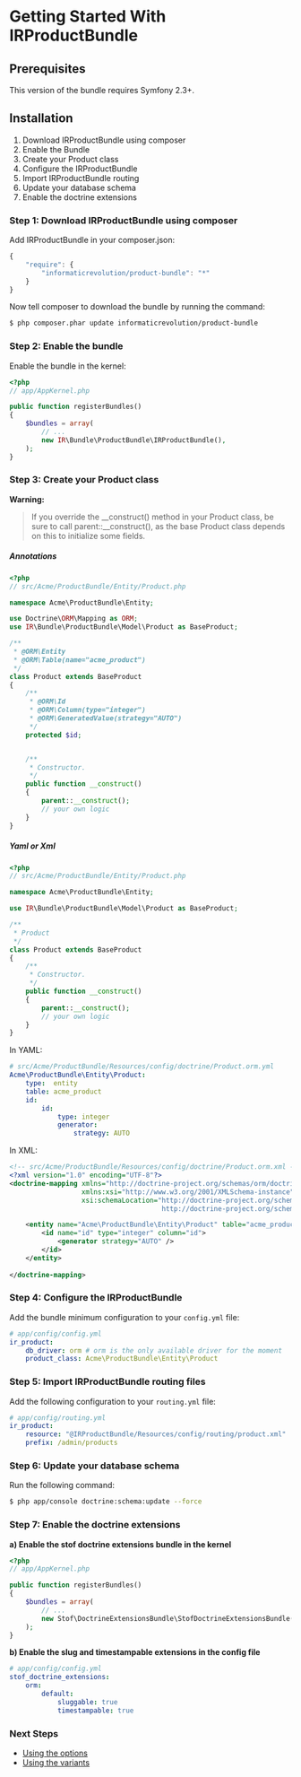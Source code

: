 Getting Started With IRProductBundle
====================================

## Prerequisites

This version of the bundle requires Symfony 2.3+.

## Installation

1. Download IRProductBundle using composer
2. Enable the Bundle
3. Create your Product class
4. Configure the IRProductBundle
5. Import IRProductBundle routing
6. Update your database schema
7. Enable the doctrine extensions

### Step 1: Download IRProductBundle using composer

Add IRProductBundle in your composer.json:

```js
{
    "require": {
        "informaticrevolution/product-bundle": "*"
    }
}
```

Now tell composer to download the bundle by running the command:

``` bash
$ php composer.phar update informaticrevolution/product-bundle
```

### Step 2: Enable the bundle

Enable the bundle in the kernel:

``` php
<?php
// app/AppKernel.php

public function registerBundles()
{
    $bundles = array(
        // ...
        new IR\Bundle\ProductBundle\IRProductBundle(),
    );
}
```

### Step 3: Create your Product class

**Warning:**

> If you override the __construct() method in your Product class, be sure
> to call parent::__construct(), as the base Product class depends on
> this to initialize some fields.

##### Annotations

``` php
<?php
// src/Acme/ProductBundle/Entity/Product.php

namespace Acme\ProductBundle\Entity;

use Doctrine\ORM\Mapping as ORM;
use IR\Bundle\ProductBundle\Model\Product as BaseProduct;

/**
 * @ORM\Entity
 * @ORM\Table(name="acme_product")
 */
class Product extends BaseProduct
{
    /**
     * @ORM\Id
     * @ORM\Column(type="integer")
     * @ORM\GeneratedValue(strategy="AUTO")
     */
    protected $id;


    /**
     * Constructor.
     */  
    public function __construct()
    {
        parent::__construct();
        // your own logic
    }
}
```

##### Yaml or Xml

``` php
<?php
// src/Acme/ProductBundle/Entity/Product.php

namespace Acme\ProductBundle\Entity;

use IR\Bundle\ProductBundle\Model\Product as BaseProduct;

/**
 * Product
 */
class Product extends BaseProduct
{
    /**
     * Constructor.
     */  
    public function __construct()
    {
        parent::__construct();
        // your own logic
    }
}
```

In YAML:

``` yaml
# src/Acme/ProductBundle/Resources/config/doctrine/Product.orm.yml
Acme\ProductBundle\Entity\Product:
    type:  entity
    table: acme_product
    id:
        id:
            type: integer
            generator:
                strategy: AUTO
```

In XML:

``` xml
<!-- src/Acme/ProductBundle/Resources/config/doctrine/Product.orm.xml -->
<?xml version="1.0" encoding="UTF-8"?>
<doctrine-mapping xmlns="http://doctrine-project.org/schemas/orm/doctrine-mapping"
                  xmlns:xsi="http://www.w3.org/2001/XMLSchema-instance"
                  xsi:schemaLocation="http://doctrine-project.org/schemas/orm/doctrine-mapping
                                      http://doctrine-project.org/schemas/orm/doctrine-mapping.xsd">

    <entity name="Acme\ProductBundle\Entity\Product" table="acme_product">
        <id name="id" type="integer" column="id">
            <generator strategy="AUTO" />
        </id> 
    </entity>
    
</doctrine-mapping>
```

### Step 4: Configure the IRProductBundle

Add the bundle minimum configuration to your `config.yml` file:

``` yaml
# app/config/config.yml
ir_product:
    db_driver: orm # orm is the only available driver for the moment 
    product_class: Acme\ProductBundle\Entity\Product
```

### Step 5: Import IRProductBundle routing files

Add the following configuration to your `routing.yml` file:

``` yaml
# app/config/routing.yml
ir_product:
    resource: "@IRProductBundle/Resources/config/routing/product.xml"
    prefix: /admin/products
```

### Step 6: Update your database schema

Run the following command:

``` bash
$ php app/console doctrine:schema:update --force
```

### Step 7: Enable the doctrine extensions

**a) Enable the stof doctrine extensions bundle in the kernel**

``` php
<?php
// app/AppKernel.php

public function registerBundles()
{
    $bundles = array(
        // ...
        new Stof\DoctrineExtensionsBundle\StofDoctrineExtensionsBundle(),
    );
}
```

**b) Enable the slug and timestampable extensions in the config file**

``` yaml
# app/config/config.yml
stof_doctrine_extensions:
    orm:
        default:
            sluggable: true
            timestampable: true
```

### Next Steps

- [Using the options](options.md)
- [Using the variants](variants.md)